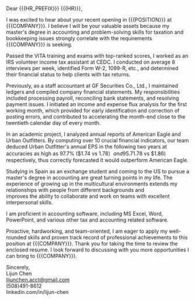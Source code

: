 Dear {{{HR_PREFIX}}} {{{HR}}},

I was excited to hear about your recent opening in {{{POSITION}}} at {{{COMPANY}}}. I believe I will be your valuable assets because my master's degree in accounting and problem-solving skills for taxation and bookkeeping issues strongly correlate with the requirements {{{COMPANY}}} is seeking. 

Passed the VITA training and exams with top-ranked scores, I worked as an IRS volunteer income tax assistant at CEDC. I conducted on average 8 interviews per week, identified Form W-2, 1099-R, etc., and determined their financial status to help clients with tax returns. 

Previously, as a staff accountant at GF Securities Co., Ltd., I maintained ledgers and compiled company financial statements. My responsibilities included processing payroll, reconciling bank statements, and resolving payment issues. I initiated an income and expense flux analysis for the first working month, which provided for early identification and correction of posting errors, and contributed to accelerating the month-end close to the twentieth calendar day of every month. 

In an academic project, I analyzed annual reports of American Eagle and Urban Outfitters. By computing over 10 crucial financial indicators, our team deduced Urban Outfitter's annual EPS in the following two years at accuracies as high as 97.7% ($1.74 vs $1.78）and 95.7% ($1.78 vs $1.86) respectively, thus correctly forecasted it would outperform American Eagle.

Studying in Spain as an exchange student and coming to the US to pursue a master's degree in accounting are great turning points in my life. The experience of growing up in the multicultural environments extends my relationships with people from different backgrounds and  
improves the ability to collaborate and work on teams with excellent interpersonal skills.

I am proficient in accounting software, including MS Excel, Word, PowerPoint, and various other tax and accounting related software.

Proactive, hardworking, and team-oriented, I am eager to apply my well-rounded skills and proven track record of professional achievements to this position at {{{COMPANY}}}. Thank you for taking the time to review the enclosed resume. I look forward to discussing with you more opportunities I can bring to {{{COMPANY}}}.

Sincerely,  
Lijun Chen  
lijunchen.acct@gmail.com  
(508)491-8612  
linkedin.com/in/lijun-chen
